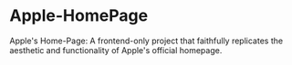 # Apple-HomePage
Apple's Home-Page: A frontend-only project that faithfully replicates the aesthetic and functionality of Apple's official homepage.
